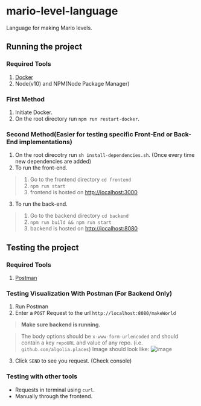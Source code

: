 # mario-level-language
Language for making Mario levels.

## Running the project
### Required Tools
1. [Docker](https://www.docker.com/products/docker-desktop)
2. Node(v10) and NPM(Node Package Manager)

### First Method
1. Initiate Docker.
2. On the root directory run `npm run restart-docker`.

### Second Method(Easier for testing specific Front-End or Back-End implementations)
1. On the root direcotry run `sh install-dependencies.sh`. (Once every time new dependencies are added)
2. To run the front-end.
>1. Go to the frontend directory `cd frontend`
>2. `npm run start`
>3. frontend is hosted on [http://localhost:3000](http://localhost:3000)
3. To run the back-end.
>1. Go to the backend directory `cd backend`
>2. `npm run build && npm run start`
>3. backend is hosted on [http://localhost:8080](http://localhost:8080)

## Testing the project

### Required Tools
1. [Postman](https://www.getpostman.com/downloads/)

### Testing Visualization With Postman (For Backend Only)
1. Run Postman
2. Enter a `POST` Request to the url `http://localhost:8080/makeWorld`
> **Make sure backend is running.**

> The body options should be `x-www-form-urlencoded` and should contain a key `repoURL` and value of any repo. (i.e. `github.com/algolia.places`)
> Image should look like: 
> ![image](https://i.ibb.co/JCV8dg6/Screen-Shot-2019-11-12-at-4-24-38-PM.png)
3. Click `SEND` to see you request. (Check console)

### Testing with other tools
- Requests in terminal using `curl`.
- Manually through the frontend.
